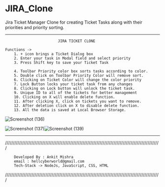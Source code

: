 # JIRA_Clone
Jira Ticket Manager Clone for creating Ticket Tasks along with their priorities and priority sorting.


******************************************************************************************************


                            JIRA TICKET CLONE

    Functions ->
        1. + icon brings a Ticket Dialog box
        2. Enter your task in Modal field and select priority
        3. Press Shift key to save your Ticket Task

        4. Toolbar Priority color box sorts tasks according to color.
        5. Double click on Toolbar Priority Color will remove sort.
        6. Clicking on Ticket Color will change the color priority
        7. Lock Button locks your ticket task from any changes
        8. Clicking on Lock button will unlock the ticket task.
        9. Unique ID to all of the tickets for better management
        10. Clicking on X will enable delete function.
        11. After clicking X, click on tickets you want to remove.
        12. After deletion click on X to disable delete function.
        13. All the data is saved at Local Browser Storage.
![Screenshot (136)](https://github.com/PRINCEMISHRAJI/JIRA_Clone/assets/50262987/3e62bec6-5f4e-4f0c-82f9-eb5960e8bc4e)

![Screenshot (137)](https://github.com/PRINCEMISHRAJI/JIRA_Clone/assets/50262987/f2df77b7-14fc-4a1e-a392-fca4e2c276eb)![Screenshot (139)](https://github.com/PRINCEMISHRAJI/JIRA_Clone/assets/50262987/5ce6bf9c-4c33-4102-84ee-4e7ef83a3ba4)



****************************************************************************************************

////////////////////////////////////////////////////////////////////////////////////////////////////

        Developed By : Ankit Mishra
        email : hellcyberworld@gmail.com
        Tech-Stack -> NodeJs, JavaScript, CSS, HTML

////////////////////////////////////////////////////////////////////////////////////////////////////
